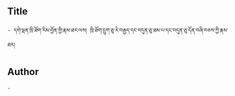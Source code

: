 ## Title
	- དགེ་ལྡན་ཁྲི་ཐོག་རིམ་བྱོན་གྱི་རྣམ་ཐར་ལས། ཁྲི་ཐོག་དྲུག་ཅུ་རེ་བརྒྱད་དང་བདུན་ཅུ་ཐམ་པ་དང་བདུན་ཅུ་དོན་བཞི་བཅས་ཀྱི་རྣམ་ཐར།

## Author
	- 

